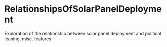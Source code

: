 # RelationshipsOfSolarPanelDeployment
Exploration of the relationship between solar panel deployment and political leaning, misc. features
